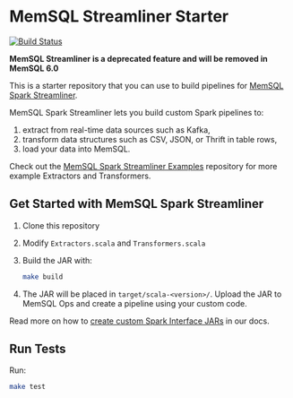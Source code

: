 MemSQL Streamliner Starter
==========================
[![Build Status](https://travis-ci.org/memsql/streamliner-starter.svg?branch=master)](https://travis-ci.org/memsql/streamliner-starter)

**MemSQL Streamliner is a deprecated feature and will be removed in MemSQL 6.0**

This is a starter repository that you can use to build pipelines for [MemSQL Spark Streamliner](http://docs.memsql.com/latest/spark/).

MemSQL Spark Streamliner lets you build custom Spark pipelines to:
   1. extract from real-time data sources such as Kafka,
   2. transform data structures such as CSV, JSON, or Thrift in table rows,
   3. load your data into MemSQL.

Check out the [MemSQL Spark Streamliner Examples](https://github.com/memsql/streamliner-examples) repository for more example Extractors and Transformers.


Get Started with MemSQL Spark Streamliner
-----------------------------------------

1. Clone this repository

2. Modify `Extractors.scala` and `Transformers.scala`

3. Build the JAR with:

	```bash
	make build
	```

4. The JAR will be placed in `target/scala-<version>/`. Upload the JAR to MemSQL Ops and create a pipeline using your custom code.

Read more on how to [create custom Spark Interface JARs](http://docs.memsql.com/latest/spark/memsql-spark-interface/) in our docs.


Run Tests
---------

Run:

```bash
make test
```
